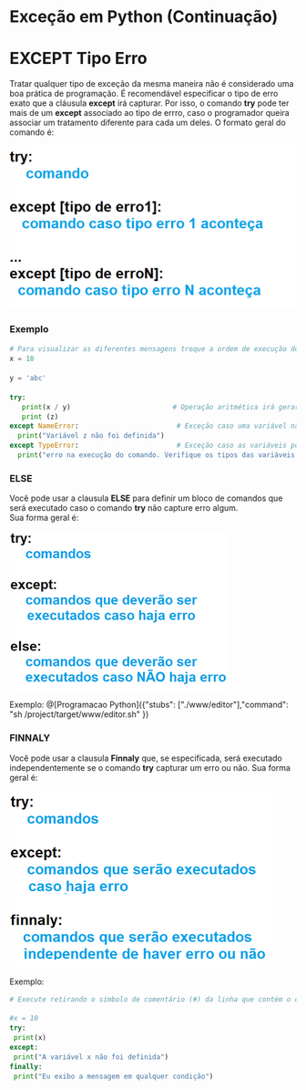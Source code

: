 # Exceção em Python (Continuação)

# EXCEPT Tipo Erro

Tratar qualquer tipo de exceção da mesma maneira não é considerado uma boa prática de programação. É recomendável especificar o tipo de erro exato que a cláusula **except** irá capturar. Por isso, o comando **try** pode ter mais de um **except** associado ao tipo de errro, caso o programador queira associar um tratamento diferente para cada um deles. 
O formato geral do comando é:

![excecao](/imagens/try1.png)

### Exemplo
``` python runnable
# Para visualizar as diferentes mensagens troque a ordem de execução dos comandos associados ao comando try
x = 18

y = 'abc'

try:
   print(x / y)                         # Operação aritmética irá gerar um erro (Exceção)      
   print (z)     
except NameError:                        # Exceção caso uma variável não esteja definida
  print("Variável z não foi definida")
except TypeError:                        # Exceção caso as variáveis possuam tipos definidos
  print("erro na execução do comando. Verifique os tipos das variáveis ou zero no denominador")   
```

### ELSE

Você pode usar a clausula **ELSE** para definir um bloco de comandos que será executado caso o comando **try** não capture erro algum.  
Sua forma geral é:

![excecao](/imagens/try2.png)

Exemplo:
@[Programacao Python]({"stubs": ["./www/editor"],"command": "sh /project/target/www/editor.sh" })

 ### FINNALY
 
 Você pode usar a clausula **Finnaly** que, se especificada, será executado independentemente se o comando **try** capturar um erro ou não.
 Sua forma geral é:
 
 ![excecao](/imagens/try3.png)
 
 Exemplo:
 ``` python runnable
 # Execute retirando o símbolo de comentário (#) da linha que contém o comando x = 10
 
 #x = 10
 try:
  print(x)
except:
  print("A variável x não foi definida")
finally:
  print("Eu exibo a mensagem em qualquer condição")

